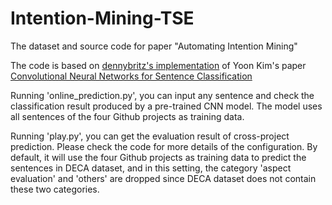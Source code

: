 # Intention-Mining-TSE
The dataset and source code for paper "Automating Intention Mining"

The code is based on [dennybritz's implementation](https://github.com/dennybritz/cnn-text-classification-tf) of Yoon Kim's paper [Convolutional Neural Networks for Sentence Classification](https://arxiv.org/abs/1408.5882)

Running 'online_prediction.py', you can input any sentence and check the classification result produced by a pre-trained CNN model. The model uses all sentences of the four Github projects as training data.

Running 'play.py', you can get the evaluation result of cross-project prediction. Please check the code for more details of the configuration. By default, it will use the four Github projects as training data to predict the sentences in DECA dataset, and in this setting, the category 'aspect evaluation' and 'others' are dropped since DECA dataset does not contain these two categories.
